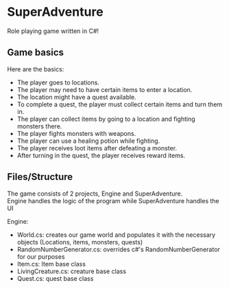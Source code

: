 # SuperAdventure
Role playing game written in C#!

## Game basics
Here are the basics:
* The player goes to locations.
* The player may need to have certain items to enter a location.
* The location might have a quest available.
* To complete a quest, the player must collect certain items and turn them in.
* The player can collect items by going to a location and fighting monsters there.
* The player fights monsters with weapons.
* The player can use a healing potion while fighting.
* The player receives loot items after defeating a monster.
* After turning in the quest, the player receives reward items.

## Files/Structure
The game consists of 2 projects, Engine and SuperAdventure.</br>
Engine handles the logic of the program while SuperAdventure handles the UI</br>

Engine:</br>
* World.cs: creates our game world and populates it with the necessary objects (Locations, items, monsters, quests)</br>
* RandomNumberGenerator.cs: overrides c#'s RandomNumberGenerator for our purposes</br>
* Item.cs: Item base class</br>
* LivingCreature.cs: creature base class</br>
* Quest.cs: quest base class</br>
